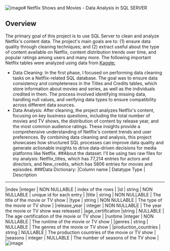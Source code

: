 ![image](https://github.com/user-attachments/assets/77424511-358f-4e95-910d-c2c85215e0b6)# Netflix Shows and Movies - Data Analysis in SQL SERVER
## Overview

The primary goal of this project is to use SQL Server to clean and analyze Netflix's content data. The project's main goals are to: (1) ensure data quality through cleaning techniques; and (2) extract useful about the type of content available on Netflix, content distribution trends over time, and popular ratings among users and many more. The following important Netflix tables were analyzed using data from [Kaggle:](https://www.kaggle.com/datasets/victorsoeiro/netflix-tv-shows-and-movies?select=titles.csv)
- Data Cleaning: In the first phase, I focused on performing data cleaning tasks on a Netflix-related SQL database. The goal was to ensure data consistency and completeness in the Titles and Credits tables, which store information about movies and series, as well as the individuals credited in them. The process involved identifying missing data, handling null values, and verifying data types to ensure compatibility across different data sources.
-	Data Analysis: After cleaning, the project analyzes Netflix's content, focusing on key business questions, including the total number of movies and TV shows, the distribution of content by release year, and the most common audience ratings. These insights provide a comprehensive understanding of Netflix's content trends and user preferences.
By combining data cleaning and analysis, this project showcases how structured SQL processes can improve data quality and generate actionable insights to drive data-driven decisions for media platforms like Netflix.
##About the dataset:
I'll be using two raw files for my analysis: Netflix_titles, which has 77,214 entries for actors and directors, and New_credits, which has 5806 entries for movies and episodes.
###Data Dictionary:
|Column name	| Datatype	Type | Description
-----------------------------------------------------
|index |integer |	NON NULLABLE |	index of the rows |
|id |	string |	NON NULLABLE |	unique id for each entry |
|title |	string |	NON NULLABLE |	The title of the movie or TV show |
|type	| string |	NON NULLABLE |	The type of the movie or TV show |
|release_year |	integer |	NON NULLABLE |	The year the movie or TV show was released |
|age_certification |string |	NULLABLE |	The age certification of the movie or TV show |
|runtime |integer |	NON NULLABLE |	The runtime of the movie or TV show |
|genres |	string |	NULLABLE |	The genres of the movie or TV show |
|production_countries |	string |	NULLABLE |	The production countries of the movie or TV show |
|seasons | integer |	NULLABLE |	The number of seasons of the TV show |
![image](https://github.com/user-attachments/assets/05b570a6-b81f-42c5-98d2-e87fc3c173f5)
